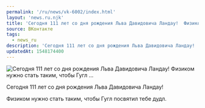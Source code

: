 ```yaml
---
permalink: '/ru/news/vk-6002/index.html'
layout: 'news.ru.njk'
title: 'Сегодня 111 лет со дня рождения Льва Давидовича Ландау!  Физиком нужно стать таким, чтобы Гугл …'
source: ВКонтакте
tags:
  - news_ru
description: 'Сегодня 111 лет со дня рождения Льва Давидовича Ландау!  Физиком нужно стать таким, чтобы Гугл …'
updatedAt: 1548174400
---
```

![Сегодня 111 лет со дня рождения Льва Давидовича Ландау!  Физиком нужно стать таким, чтобы Гугл …](https://sun9-2.userapi.com/impf/c850332/v850332783/bd80d/ApsSQU-uREY.jpg?size=730x380&quality=96&proxy=1&sign=a833722151d9f62eb436f4db14f855bd&c_uniq_tag=i2Bdb3QiBduDeRldtq-uY7sJQt0x3bQtbkxIDdcM1MY&type=album)

Сегодня 111 лет со дня рождения Льва Давидовича Ландау!

Физиком нужно стать таким, чтобы Гугл посвятил тебе дудл.
